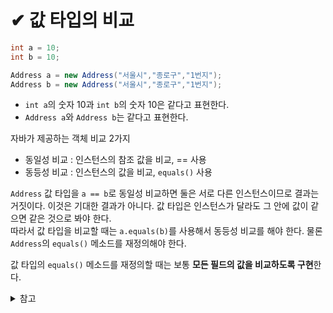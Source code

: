 # ✔ 값 타입의 비교   
```java
int a = 10;
int b = 10;

Address a = new Address("서울시","종로구","1번지");
Address b = new Address("서울시","종로구","1번지");
```
- `int a`의 숫자 10과 `int b`의 숫자 10은 같다고 표현한다.
- `Address a`와 `Address b`는 같다고 표현한다.

자바가 제공하는 객체 비교 2가지
- 동일성 비교 : 인스턴스의 참조 값을 비교, == 사용
- 동등성 비교 : 인스턴스의 값을 비교, `equals()` 사용

`Address` 값 타입을 `a == b`로 동일성 비교하면 둘은 서로 다른 인스턴스이므로 결과는 거짓이다. 이것은 기대한 결과가 아니다. 값 타입은 인스턴스가 달라도 그 안에 값이 같으면 같은 것으로 봐야 한다.   
따라서 값 타입을 비교할 때는 `a.equals(b)`를 사용해서 동등성 비교를 해야 한다. 물론 `Address`의 `equals()` 메소드를 재정의해야 한다.    

값 타입의 `equals()` 메소드를 재정의할 때는 보통 **모든 필드의 값을 비교하도록 구현**한다.

<details>
<summary>참고</summary>

자바에서 `equals()`를 재정의하면 `hashCode()`도 재정의하는 것이 안전하다.   
그렇지 않으면 해시를 사용하는 컬렉션(`HashSet`, `HashMap`)이 정상 동작하지 않는다.
</details>